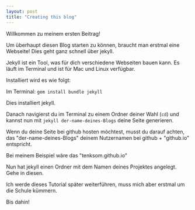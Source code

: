 ```yaml
---
layout: post
title: "Creating this blog"
---
```


Willkommen zu meinem ersten Beitrag!

Um überhaupt diesen Blog starten zu können, braucht man erstmal eine Webseite! Dies geht ganz schnell über jekyll.

Jekyll ist ein Tool, was für dich verschiedene Webseiten bauen kann.
Es läuft im Terminal und ist für Mac und Linux verfügbar.

Installiert wird es wie folgt:

Im Terminal:
`gem install bundle jekyll`

Dies installiert jekyll.

Danach navigierst du im Terminal zu einem Ordner deiner Wahl (`cd`) und kannst nun mit 
`jekyll der-name-deines-Blogs` deine Seite generieren.

Wenn du deine Seite bei github hosten möchtest, musst du darauf achten, das "der-name-deines-Blogs" deinem Nutzernamen bei github + "github.io" entspricht.

Bei meinem Beispiel wäre das "tenksom.github.io"

Nun hat jekyll einen Ordner mit dem Namen deines Projektes angelegt. Gehe in diesen.

Ich werde dieses Tutorial später weiterführen, muss mich aber erstmal um die Schule kümmern. 

Bis dahin!
